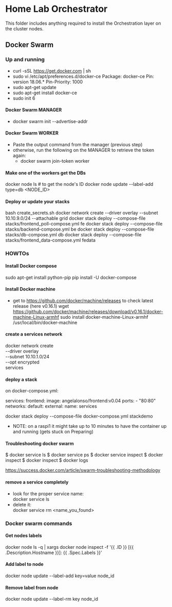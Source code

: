 # Home Lab Orchestrator

This folder includes anything required to install the Orchestration layer on the cluster nodes.

## Docker Swarm

### Up and running
- curl -sSL https://get.docker.com | sh
- sudo vi /etc/apt/preferences.d/docker-ce
Package: docker-ce
Pin: version 18.06.*
Pin-Priority: 1000
- sudo apt-get update
- sudo apt-get install docker-ce
- sudo init 6

#### Docker Swarm MANAGER
- docker swarm init --advertise-addr <manager-IP>

#### Docker Swarm WORKER
- Paste the output command from the manager (previous step)
- otherwise, run the following on the MANAGER to retrieve the token again:
  - docker swarm join-token worker

#### Make one of the workers get the DBs
docker node ls # to get the node's ID
docker node update --label-add type=db <NODE_ID>

#### Deploy or update your stacks
bash create_secrets.sh
docker network create --driver overlay --subnet 10.10.9.0/24 --attachable grid
docker stack deploy --compose-file stacks/frontend_poll-compose.yml fe
docker stack deploy --compose-file stacks/backend-compose.yml be
docker stack deploy --compose-file stacks/db-compose.yml db
docker stack deploy --compose-file stacks/frontend_data-compose.yml fedata



### HOWTOs

#### Install Docker compose
sudo apt-get install python-pip
pip install -U docker-compose

#### Install Docker machine
- get to https://github.com/docker/machine/releases to check latest release (here v0.16.1)
wget https://github.com/docker/machine/releases/download/v0.16.1/docker-machine-Linux-armhf
sudo install docker-machine-Linux-armhf /usr/local/bin/docker-machine

#### create a services network
docker network create \
--driver overlay \
--subnet 10.10.1.0/24 \
--opt encrypted \
services

#### deploy a stack
on docker-compose.yml:

services:
  frontend:
    image: angelalonso/frontend:v0.04
    ports:
      - "80:80"
networks:
  default:
    external:
      name: services


docker stack deploy --compose-file docker-compose.yml stackdemo
- NOTE: on a raspi1 it might take up to 10 minutes to have the container up and running (gets stuck on Preparing)

#### Troubleshooting docker swarm
$ docker service ls
$ docker service ps <service>
$ docker service inspect <service>
$ docker inspect <task>
$ docker inspect <container>
$ docker logs <container>

https://success.docker.com/article/swarm-troubleshooting-methodology

#### remove a service completely
- look for the proper service name:  
docker service ls  
- delete it:  
docker service rm <name_you_found>

### Docker swarm commands
#### Get nodes labels
docker node ls -q | xargs docker node inspect   -f '{{ .ID }} [{{ .Description.Hostname }}]: {{ .Spec.Labels }}'

#### Add label to node
docker node update --label-add key=value node_id
#### Remove label from node
docker node update --label-rm key node_id
